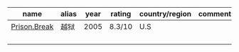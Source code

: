  

| name                                                 | alias | year | rating | country/region | comments |
| ---------------------------------------------------- | ----- | ---- | ------ | -------------- | -------- |
| [Prison.Break](https://www.imdb.com/title/tt0455275) | 越狱  | 2005 | 8.3/10 | U.S            |          |
|                                                      |       |      |        |                |          |
|                                                      |       |      |        |                |          |
|                                                      |       |      |        |                |          |
|                                                      |       |      |        |                |          |
